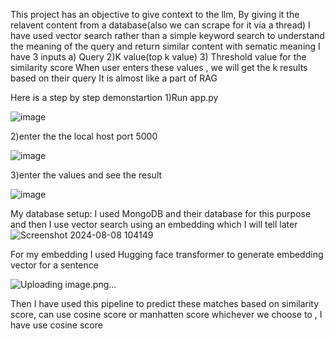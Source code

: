 This project has an objective to give context to the llm, By giving it the relavent content from a database(also we can scrape for it via a thread)
I have used vector search rather than a simple keyword search to understand the meaning of the query and return similar content with sematic meaning
I have 3 inputs a) Query 2)K value(top k value) 3) Threshold value for the similarity score
When user enters these values , we will get the k results based on their query
It is almost like a part of RAG

Here is a step by step demonstartion
1)Run app.py

![image](https://github.com/user-attachments/assets/686fc5af-e2d4-45e6-b892-9f42c4a8561a)

2)enter the the local host port 5000

![image](https://github.com/user-attachments/assets/f237ffda-bc8f-4b88-b010-e72373691824)

3)enter the values and see the result

![image](https://github.com/user-attachments/assets/7019d5b8-18a4-472e-83e4-a4f27b4e31ca)


My database setup:
I used MongoDB and their database for this purpose and then I use vector search using an embedding which I will tell later
![Screenshot 2024-08-08 104149](https://github.com/user-attachments/assets/94efc79b-5d47-4585-a20a-bbc5f5872c68)

For my embedding I used Hugging face transformer to generate embedding vector for a sentence

![Uploading image.png…]()

Then I have used this pipeline to predict these matches based on similarity score, can use cosine score or manhatten score whichever we choose to , I have use cosine score



